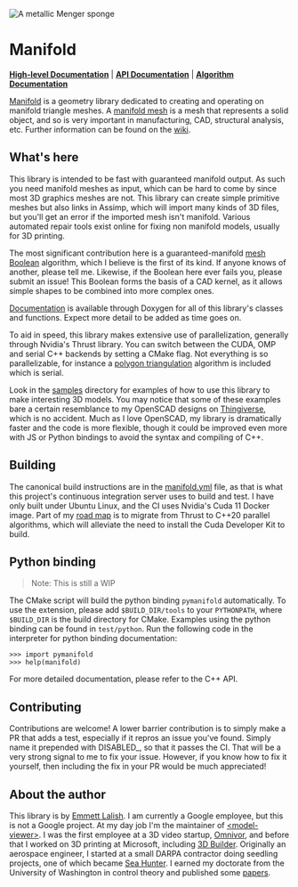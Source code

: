 ![A metallic Menger sponge](https://elalish.github.io/manifold/samples/models/mengerSponge3.webp "A metallic Menger sponge")

# Manifold

[**High-level Documentation**](https://elalish.blogspot.com/search/label/Manifold) | [**API Documentation**](https://elalish.github.io/manifold/modules.html) | [**Algorithm Documentation**](https://github.com/elalish/manifold/wiki/Manifold-Library)

[Manifold](https://github.com/elalish/manifold) is a geometry library dedicated to creating and operating on manifold triangle meshes. A [manifold mesh](https://github.com/elalish/manifold/wiki/Manifold-Library#manifoldness) is a mesh that represents a solid object, and so is very important in manufacturing, CAD, structural analysis, etc. Further information can be found on the [wiki](https://github.com/elalish/manifold/wiki/Manifold-Library).

## What's here

This library is intended to be fast with guaranteed manifold output. As such you need manifold meshes as input, which can be hard to come by since most 3D graphics meshes are not. This library can create simple primitive meshes but also links in Assimp, which will import many kinds of 3D files, but you'll get an error if the imported mesh isn't manifold. Various automated repair tools exist online for fixing non manifold models, usually for 3D printing. 

The most significant contribution here is a guaranteed-manifold [mesh Boolean](https://github.com/elalish/manifold/wiki/Manifold-Library#mesh-boolean) algorithm, which I believe is the first of its kind. If anyone knows of another, please tell me. Likewise, if the Boolean here ever fails you, please submit an issue! This Boolean forms the basis of a CAD kernel, as it allows simple shapes to be combined into more complex ones.

[Documentation](https://elalish.github.io/manifold/modules.html) is available through Doxygen for all of this library's classes and functions. Expect more detail to be added as time goes on.

To aid in speed, this library makes extensive use of parallelization, generally through Nvidia's Thrust library. You can switch between the CUDA, OMP and serial C++ backends by setting a CMake flag. Not everything is so parallelizable, for instance a [polygon triangulation](https://github.com/elalish/manifold/wiki/Manifold-Library#polygon-triangulation) algorithm is included which is serial. 

Look in the [samples](https://github.com/elalish/manifold/tree/master/samples) directory for examples of how to use this library to make interesting 3D models. You may notice that some of these examples bare a certain resemblance to my OpenSCAD designs on [Thingiverse](https://www.thingiverse.com/emmett), which is no accident. Much as I love OpenSCAD, my library is dramatically faster and the code is more flexible, though it could be improved even more with JS or Python bindings to avoid the syntax and compiling of C++. 

## Building

The canonical build instructions are in the [manifold.yml](https://github.com/elalish/manifold/blob/master/.github/workflows/manifold.yml) file, as that is what this project's continuous integration server uses to build and test. I have only built under Ubuntu Linux, and the CI uses Nvidia's Cuda 11 Docker image. Part of my [road map](https://github.com/elalish/manifold/wiki/Manifold-Library#road-map) is to migrate from Thrust to C++20 parallel algorithms, which will alleviate the need to install the Cuda Developer Kit to build.

## Python binding

> Note: This is still a WIP

The CMake script will build the python binding `pymanifold` automatically. To
use the extension, please add `$BUILD_DIR/tools` to your `PYTHONPATH`, where
`$BUILD_DIR` is the build directory for CMake. Examples using the python binding
can be found in `test/python`. Run the following code in the interpreter for
python binding documentation:

```
>>> import pymanifold
>>> help(manifold)
```

For more detailed documentation, please refer to the C++ API.

## Contributing

Contributions are welcome! A lower barrier contribution is to simply make a PR that adds a test, especially if it repros an issue you've found. Simply name it prepended with DISABLED_, so that it passes the CI. That will be a very strong signal to me to fix your issue. However, if you know how to fix it yourself, then including the fix in your PR would be much appreciated!

## About the author

This library is by [Emmett Lalish](https://elalish.blogspot.com/). I am currently a Google employee, but this is not a Google project. At my day job I'm the maintainer of [\<model-viewer\>](https://modelviewer.dev/). I was the first employee at a 3D video startup, [Omnivor](https://www.omnivor.io/), and before that I worked on 3D printing at Microsoft, including [3D Builder](https://www.microsoft.com/en-us/p/3d-builder/9wzdncrfj3t6?activetab=pivot%3Aoverviewtab). Originally an aerospace engineer, I started at a small DARPA contractor doing seedling projects, one of which became [Sea Hunter](https://en.wikipedia.org/wiki/Sea_Hunter). I earned my doctorate from the University of Washington in control theory and published some [papers](https://www.researchgate.net/scientific-contributions/75011026_Emmett_Lalish).
